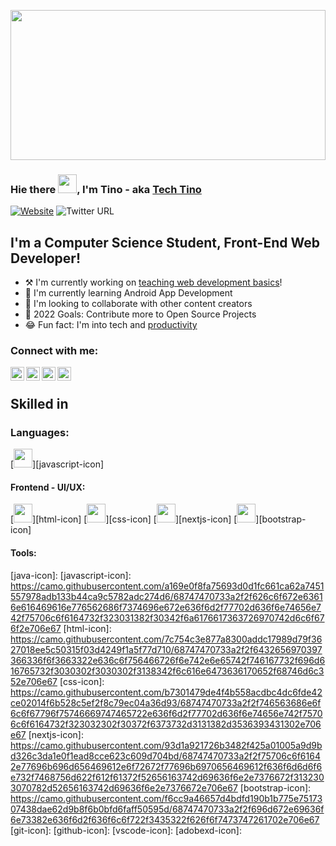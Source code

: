 [<img src="https://github.com/tinomazorodze/tinomazorodze/blob/main/images/header.png" height="240px" width="100%" style="max-width:100%"/>][banner]

### Hie there [<img src="https://raw.githubusercontent.com/MartinHeinz/MartinHeinz/master/wave.gif" width="30px" style="max-width:100%;">][wavegif],  I'm Tino - aka [Tech Tino][website]

[![Website](https://img.shields.io/website?label=TechTinoe&style=for-the-badge&url=https%3A%2F%2Ftechtinoe.vercel.app)](https://techtinoe.vercel.app)
![Twitter URL](https://img.shields.io/twitter/url?color=%23E4405F&label=FOLLOW%20%40%20TECH_TINOE&logo=instagram&style=for-the-badge&url=https%3A%2F%2Fwww.instagram.com%2Ffollow%2Ftech_tinoe%2F)

## I'm a Computer Science Student, Front-End Web Developer!
- ⚒ I'm currently working on [teaching web development basics][website]!
- 📱 I'm currently learning Android App Development
- 👯 I'm looking to collaborate with other content creators
- 🥅 2022 Goals: Contribute more to Open Source Projects
- 😂 Fun fact: I'm into tech and [productivity](https://ticktick.app/sharelink)

### Connect with me:
[<img align="left" alt="techtino.com" width="22px" src="https://raw.githubusercontent.com/ionic/open-iconic/master/svg/globe.svg"/>][website]
[<img align="left" alt="techtino.com" width="22px" src="https://cdn.jsdelivr.net/npm/simple-icons@v3/icons/whatsapp.svg"/>][whatsapp]
[<img align="left" alt="techtino.com" width="22px" src="https://cdn.jsdelivr.net/npm/simple-icons@v3/icons/instagram.svg"/>][instagram]
[<img align="left" alt="techtino.com" width="22px" src="https://cdn.jsdelivr.net/npm/simple-icons@v3/icons/twitter.svg"/>][twitter]


<br />

## Skilled in

### Languages:

<!-- Java Icon -->
<!-- TypeScript Icon -->
<!-- JavaScript Icon -->
[<img src="https://camo.githubusercontent.com/a169e0f8fa75693d0d1fc661ca62a7451557978adb133b44ca9c5782adc274d6/68747470733a2f2f626c6f672e63616e616469616e776562686f7374696e672e636f6d2f77702d636f6e74656e742f75706c6f6164732f323031382f30342f6a6176617363726970742d6c6f676f2e706e67" height="30" data-canonical-src="https://blog.canadianwebhosting.com/wp-content/uploads/2018/04/javascript-logo.png" style="max-width:100%;">][javascript-icon]

#### Frontend - UI/UX:

[<img src="https://camo.githubusercontent.com/7c754c3e877a8300addc17989d79f3627018ee5c50315f03d4249f1a5f77d710/68747470733a2f2f6432656970397366336f6f3663322e636c6f756466726f6e742e6e65742f746167732f696d616765732f3030302f3030302f3138342f6c616e6473636170652f68746d6c352e706e67" height="30" data-canonical-src="https://d2eip9sf3oo6c2.cloudfront.net/tags/images/000/000/184/landscape/html5.png" style="max-width:100%;">][html-icon]
[<img src="https://camo.githubusercontent.com/b7301479de4f4b558acdbc4dc6fde42ce02014f6b528c5ef2f8c79ec04a36d93/68747470733a2f2f746563686e6f6c6f67796f75746669747465722e636f6d2f77702d636f6e74656e742f75706c6f6164732f323032302f30372f6373732d3131382d3536393431302e706e67" height="30" data-canonical-src="https://technologyoutfitter.com/wp-content/uploads/2020/07/css-118-569410.png" style="max-width:100%;">][css-icon]
[<img src="https://camo.githubusercontent.com/93d1a921726b3482f425a01005a9d9bd326c3da1e0f1ead8cce623c609d704bd/68747470733a2f2f75706c6f61642e77696b696d656469612e6f72672f77696b6970656469612f636f6d6d6f6e732f7468756d622f612f61372f52656163742d69636f6e2e7376672f3132303070782d52656163742d69636f6e2e7376672e706e67" height="30" data-canonical-src="https://upload.wikimedia.org/wikipedia/commons/thumb/a/a7/React-icon.svg/1200px-React-icon.svg.png" style="max-width:100%;">][nextjs-icon]
[<img src="https://camo.githubusercontent.com/f6cc9a46657d4bdfd190b1b775e7517307438dae62d9b8f6b0bfd6faff50595d/68747470733a2f2f696d672e69636f6e73382e636f6d2f636f6c6f722f3435322f626f6f7473747261702e706e67" height="30" data-canonical-src="https://img.icons8.com/color/452/bootstrap.png" style="max-width:100%;">][bootstrap-icon]

#### Tools:

<!-- Git Icon -->
<!-- GitHub Icon -->
<!-- VSCode Icon -->
<!-- AdobeXD Icon -->

[website]: https://techtinoe.vercel.app
[twitter]: https://twitter.com/tech_tinoe
[instagram]: https://instagram.com/tech_tinoe
[whatsapp]: https://wa.me/+263780105064
[banner]: https://github.com/tech-tinoe/tech-tinoe/raw/main/images/header.png
[wavegif]: https://raw.githubusercontent.com/MartinHeinz/MartinHeinz/master/wave.gif

<!-- Icons -->

[java-icon]:
[javascript-icon]: https://camo.githubusercontent.com/a169e0f8fa75693d0d1fc661ca62a7451557978adb133b44ca9c5782adc274d6/68747470733a2f2f626c6f672e63616e616469616e776562686f7374696e672e636f6d2f77702d636f6e74656e742f75706c6f6164732f323031382f30342f6a6176617363726970742d6c6f676f2e706e67
[html-icon]: https://camo.githubusercontent.com/7c754c3e877a8300addc17989d79f3627018ee5c50315f03d4249f1a5f77d710/68747470733a2f2f6432656970397366336f6f3663322e636c6f756466726f6e742e6e65742f746167732f696d616765732f3030302f3030302f3138342f6c616e6473636170652f68746d6c352e706e67
[css-icon]: https://camo.githubusercontent.com/b7301479de4f4b558acdbc4dc6fde42ce02014f6b528c5ef2f8c79ec04a36d93/68747470733a2f2f746563686e6f6c6f67796f75746669747465722e636f6d2f77702d636f6e74656e742f75706c6f6164732f323032302f30372f6373732d3131382d3536393431302e706e67
[nextjs-icon]: https://camo.githubusercontent.com/93d1a921726b3482f425a01005a9d9bd326c3da1e0f1ead8cce623c609d704bd/68747470733a2f2f75706c6f61642e77696b696d656469612e6f72672f77696b6970656469612f636f6d6d6f6e732f7468756d622f612f61372f52656163742d69636f6e2e7376672f3132303070782d52656163742d69636f6e2e7376672e706e67
[bootstrap-icon]: https://camo.githubusercontent.com/f6cc9a46657d4bdfd190b1b775e7517307438dae62d9b8f6b0bfd6faff50595d/68747470733a2f2f696d672e69636f6e73382e636f6d2f636f6c6f722f3435322f626f6f7473747261702e706e67
[git-icon]:
[github-icon]:
[vscode-icon]:
[adobexd-icon]:
